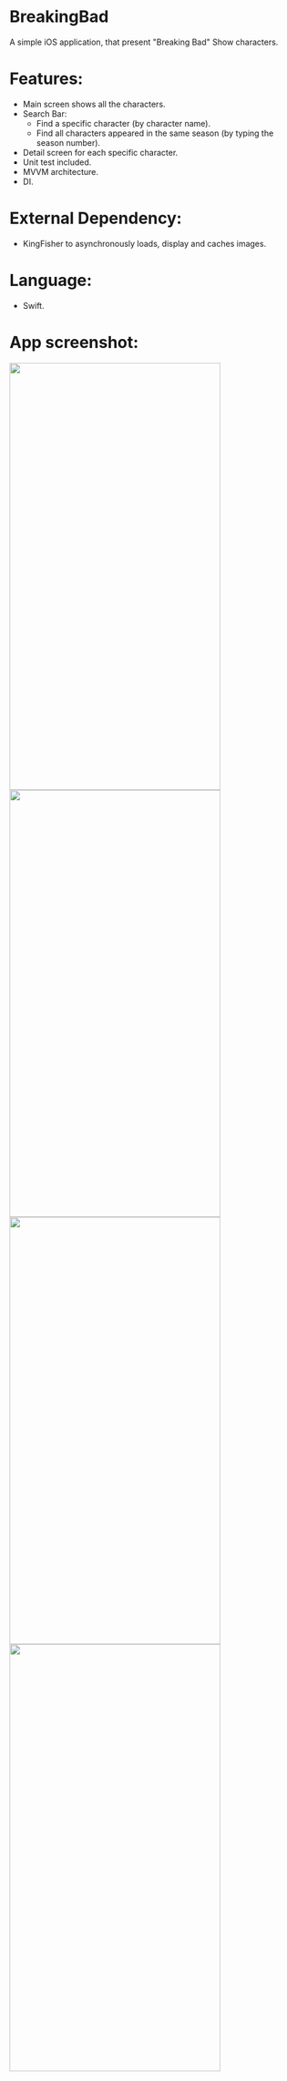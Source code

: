 # BreakingBad
A simple iOS application, that present "Breaking Bad" Show characters.

# Features:
- Main screen shows all the characters.
- Search Bar:
  - Find a specific character (by character name).
  - Find all characters appeared in the same season (by typing the season number).
- Detail screen for each specific character.
- Unit test included.
- MVVM architecture.
- DI.

# External Dependency:
- KingFisher to asynchronously loads, display and caches images.

# Language:
- Swift.

# App screenshot:
<p>
<img src="https://user-images.githubusercontent.com/11970276/120901005-2a7ef980-c606-11eb-8841-8347b6cb480c.png" width="370" height="750" />
<img src="https://user-images.githubusercontent.com/11970276/120901007-2c48bd00-c606-11eb-968a-108405fd0c2d.png" width="370" height="750" />
<img src="https://user-images.githubusercontent.com/11970276/120901010-2f43ad80-c606-11eb-9a41-94cb10346e72.png" width="370" height="750" />
<img src="https://user-images.githubusercontent.com/11970276/120901013-336fcb00-c606-11eb-844d-32edd98222d6.png" width="370" height="750" />
</p>
<!--
![HomeScreen](https://user-images.githubusercontent.com/11970276/120901005-2a7ef980-c606-11eb-8841-8347b6cb480c.png)
![searchByName](https://user-images.githubusercontent.com/11970276/120901007-2c48bd00-c606-11eb-968a-108405fd0c2d.png)
![SearchBySeasonAppearance](https://user-images.githubusercontent.com/11970276/120901010-2f43ad80-c606-11eb-9a41-94cb10346e72.png)
![DetailScreen](https://user-images.githubusercontent.com/11970276/120901013-336fcb00-c606-11eb-844d-32edd98222d6.png)
-->
